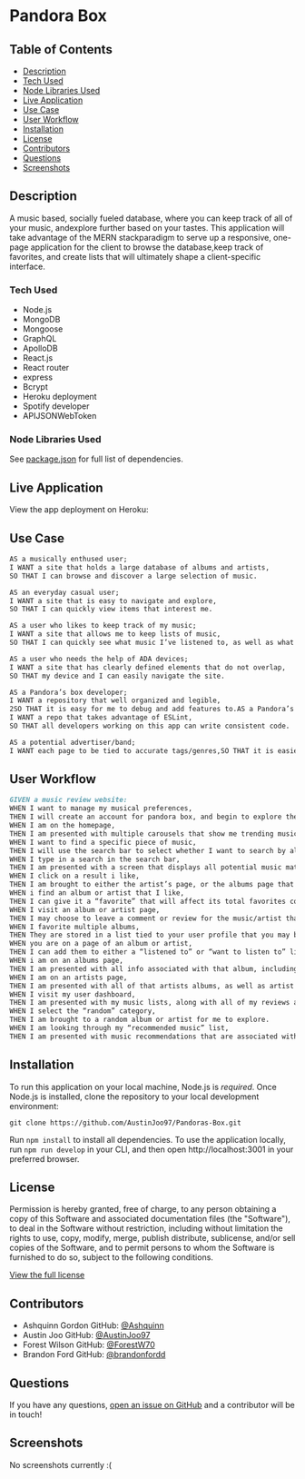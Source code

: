 # Pandora Box

## Table of Contents
* [Description](#description)
* [Tech Used](#tech-used)
* [Node Libraries Used](#node-libraries-used)
* [Live Application](#live-application)
* [Use Case](#use-case)
* [User Workflow](#user-workflow)
* [Installation](#installation)
* [License](#license)
* [Contributors](#contributors)
* [Questions](#questions)
* [Screenshots](#screenshots)

## Description
A music based, socially fueled database, where you can keep track of all of your music, andexplore further based on your tastes. This application will take advantage of the MERN stackparadigm to serve up a responsive, one-page application for the client to browse the database,keep track of favorites, and create lists that will ultimately shape a client-specific interface.

### Tech Used
- Node.js
- MongoDB
- Mongoose
- GraphQL
- ApolloDB
- React.js
- React router
- express
- Bcrypt
- Heroku deployment
- Spotify developer
- APIJSONWebToken

### Node Libraries Used

See [package.json](./package.json) for full list of dependencies.

## Live Application
View the app deployment on Heroku:

## Use Case
```md
AS a musically enthused user;
I WANT a site that holds a large database of albums and artists,
SO THAT I can browse and discover a large selection of music.

AS an everyday casual user;
I WANT a site that is easy to navigate and explore,
SO THAT I can quickly view items that interest me.

AS a user who likes to keep track of my music;
I WANT a site that allows me to keep lists of music,
SO THAT I can quickly see what music I’ve listened to, as well as what I’d like to listen to.

AS a user who needs the help of ADA devices;
I WANT a site that has clearly defined elements that do not overlap,
SO THAT my device and I can easily navigate the site.

AS a Pandora’s box developer;
I WANT a repository that well organized and legible,
2SO THAT it is easy for me to debug and add features to.AS a Pandora’s box developer;
I WANT a repo that takes advantage of ESLint,
SO THAT all developers working on this app can write consistent code.

AS a potential advertiser/band;
I WANT each page to be tied to accurate tags/genres,SO THAT it is easier to identify demographics to target
```

## User Workflow
```md
GIVEN a music review website:
WHEN I want to manage my musical preferences,
THEN I will create an account for pandora box, and begin to explore the pages.
WHEN I am on the homepage,
THEN I am presented with multiple carousels that show me trending music, recommended music for myself, and my favorite music.
WHEN I want to find a specific piece of music,
THEN I will use the search bar to select whether I want to search by album or by user.
WHEN I type in a search in the search bar,
THEN I am presented with a screen that displays all potential music matches. (ie. if you search “boyz”, you will be presented with all albums or artists that have that in their name.)
WHEN I click on a result i like,
THEN I am brought to either the artist’s page, or the albums page that display’s all the associated information for that result.
WHEN i find an album or artist that I like,
THEN I can give it a “favorite” that will affect its total favorites count, boosting its global popularity.
WHEN I visit an album or artist page,
THEN I may choose to leave a comment or review for the music/artist that is displayed for any user searching that same page.
WHEN I favorite multiple albums,
THEN They are stored in a list tied to your user profile that you may browse as well.
WHEN you are on a page of an album or artist,
THEN I can add them to either a “listened to” or “want to listen to” lists that is also on my user profiles.
WHEN i am on an albums page,
THEN I am presented with all info associated with that album, including artist, release date, tracklist, ect..
WHEN I am on an artists page,
THEN I am presented with all of that artists albums, as well as artist information such as record labels, musicians associated, ect...
WHEN I visit my user dashboard,
THEN I am presented with my music lists, along with all of my reviews and other information about myself. Potentially a visual display of top genres/artists/albums.
WHEN I select the “random” category,
THEN I am brought to a random album or artist for me to explore.
WHEN I am looking through my “recommended music” list,
THEN I am presented with music recommendations that are associated with the bands or genres that I select.
```
## Installation
To run this application on your local machine, Node.js is _required_. Once Node.js is installed, clone the repository to your local development environment:
```
git clone https://github.com/AustinJoo97/Pandoras-Box.git
```

Run ```npm install``` to install all dependencies.  To use the application locally, run ```npm run develop``` in your CLI, and then open http://localhost:3001 in your preferred browser.

## License
Permission is hereby granted, free of charge, to any person obtaining a copy of this Software and associated documentation files (the "Software"), to deal in the Software without  restriction, including without limitation the rights to use, copy, modify, merge, publish distribute, sublicense, and/or sell copies of the Software, and to permit persons to whom the Software is furnished to do so, subject to the following conditions.

[View the full license](./LICENSE)

## Contributors
- Ashquinn Gordon GitHub: [@Ashquinn](https://github.com/Ashquinn)
- Austin Joo GitHub: [@AustinJoo97](https://github.com/AustinJoo97)
- Forest Wilson GitHub: [@ForestW70](https://github.com/ForestW70)
- Brandon Ford GitHub: [@brandonfordd](https://github.com/brandonfordd)


## Questions
If you have any questions, [open an issue on GitHub](https://github.com/AustinJoo97/Pandoras-Box/issues) and a contributor will be in touch!

## Screenshots
No screenshots currently :(
